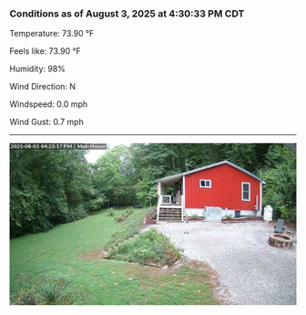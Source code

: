 ### Conditions as of August 3, 2025 at 4:30:33 PM CDT 

Temperature: 73.90 &deg;F

Feels like: 73.90 &deg;F

Humidity: 98%

Wind Direction: N

Windspeed: 0.0 mph

Wind Gust: 0.7 mph

---

<img src="./images/latest.jpeg"/>

